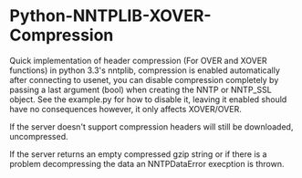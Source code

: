Python-NNTPLIB-XOVER-Compression
================================

Quick implementation of header compression (For OVER and XOVER functions)
in python 3.3's nntplib, compression is enabled automatically after
connecting to usenet, you can disable compression completely by passing
a last argument (bool) when creating the NNTP or NNTP_SSL object.
See the example.py for how to disable it, leaving it enabled should
have no consequences however, it only affects XOVER/OVER.

If the server doesn't support compression headers will still be
downloaded, uncompressed.

If the server returns an empty compressed gzip string or if there is a
problem decompressing the data an NNTPDataError execption is thrown.

